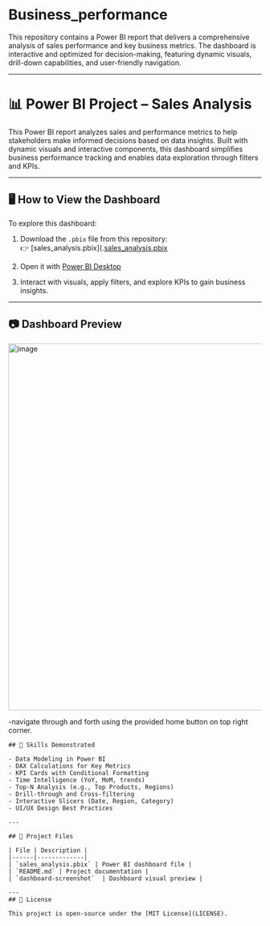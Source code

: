 # Business_performance
This repository contains a Power BI report that delivers a comprehensive analysis of sales performance and key business metrics. The dashboard is interactive and optimized for decision-making, featuring dynamic visuals, drill-down capabilities, and user-friendly navigation.

---

# 📊 Power BI Project – Sales Analysis

This Power BI report analyzes sales and performance metrics to help stakeholders make informed decisions based on data insights. Built with dynamic visuals and interactive components, this dashboard simplifies business performance tracking and enables data exploration through filters and KPIs.

---


## 🖥️ How to View the Dashboard

To explore this dashboard:

1. Download the `.pbix` file from this repository:  
   👉 [sales_analysis.pbix](.[sales_analysis.pbix](https://github.com/HariVikas2119/Business_performance/blob/main/sales_analysis.pbix)

2. Open it with [Power BI Desktop](https://powerbi.microsoft.com/en-us/desktop/)

3. Interact with visuals, apply filters, and explore KPIs to gain business insights.

---

## 📷 Dashboard Preview
<img width="1332" height="731" alt="image" src="https://github.com/user-attachments/assets/dd427d88-2745-43fa-84b2-ab3a29d4176c" />

-navigate through and forth using the provided home button on top right corner.

```
## 🧠 Skills Demonstrated

- Data Modeling in Power BI
- DAX Calculations for Key Metrics
- KPI Cards with Conditional Formatting
- Time Intelligence (YoY, MoM, trends)
- Top-N Analysis (e.g., Top Products, Regions)
- Drill-through and Cross-filtering
- Interactive Slicers (Date, Region, Category)
- UI/UX Design Best Practices

---

## 📁 Project Files

| File | Description |
|------|-------------|
| `sales_analysis.pbix` | Power BI dashboard file |
| `README.md` | Project documentation |
| `dashboard-screenshot`  | Dashboard visual preview |

---
## 📄 License

This project is open-source under the [MIT License](LICENSE).

